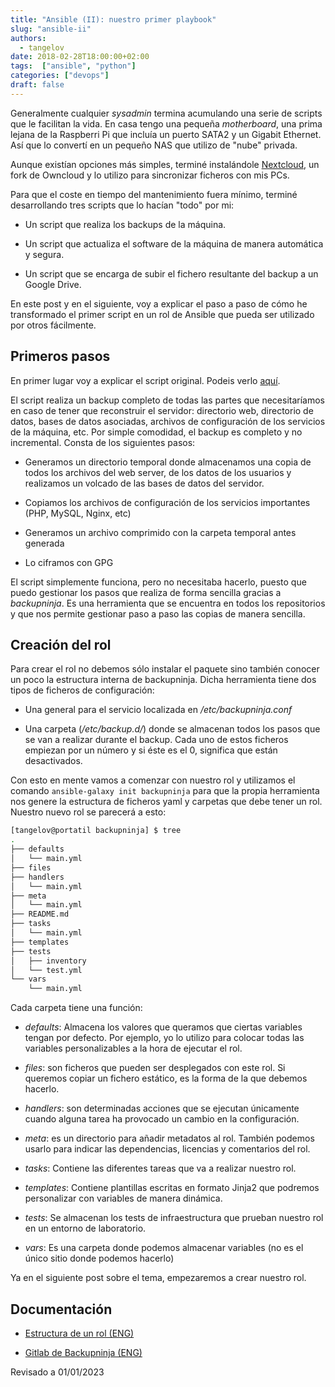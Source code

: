 ```yaml
---
title: "Ansible (II): nuestro primer playbook"
slug: "ansible-ii"
authors:
  - tangelov
date: 2018-02-28T18:00:00+02:00
tags:  ["ansible", "python"]
categories: ["devops"]
draft: false
---
```


Generalmente cualquier _sysadmin_ termina acumulando una serie de scripts que le facilitan la vida. En casa tengo una pequeña _motherboard_, una prima lejana de la Raspberri Pi que incluía un puerto SATA2 y un Gigabit Ethernet. Así que lo convertí en un pequeño NAS que utilizo de "nube" privada.

Aunque existían opciones más simples, terminé instalándole [Nextcloud](https://www.nextcloud.com), un fork de Owncloud y lo utilizo para sincronizar ficheros con mis PCs.

Para que el coste en tiempo del mantenimiento fuera mínimo, terminé desarrollando tres scripts que lo hacían "todo" por mi:

* Un script que realiza los backups de la máquina.

* Un script que actualiza el software de la máquina de manera automática y segura.

* Un script que se encarga de subir el fichero resultante del backup a un Google Drive.

En este post y en el siguiente, voy a explicar el paso a paso de cómo he transformado el primer script en un rol de Ansible que pueda ser utilizado por otros fácilmente.

<!--more-->

## Primeros pasos
En primer lugar voy a explicar el script original. Podeis verlo [aquí](https://gitlab.com/tangelov/scripts/blob/master/old/old_nxtcloud_maintenance.sh).

El script realiza un backup completo de todas las partes que necesitaríamos en caso de tener que reconstruir el servidor: directorio web, directorio de datos, bases de datos asociadas, archivos de configuración de los servicios de la máquina, etc. Por simple comodidad, el backup es completo y no incremental. Consta de los siguientes pasos:

* Generamos un directorio temporal donde almacenamos una copia de todos los archivos del web server, de los datos de los usuarios y realizamos un volcado de las bases de datos del servidor.

* Copiamos los archivos de configuración de los servicios importantes (PHP, MySQL, Nginx, etc)

* Generamos un archivo comprimido con la carpeta temporal antes generada

* Lo ciframos con GPG

El script simplemente funciona, pero no necesitaba hacerlo, puesto que puedo gestionar los pasos que realiza de forma sencilla gracias a _backupninja_. Es una herramienta que se encuentra en todos los repositorios y que nos permite gestionar paso a paso las copias de manera sencilla.

## Creación del rol
Para crear el rol no debemos sólo instalar el paquete sino también conocer un poco la estructura interna de backupninja. Dicha herramienta tiene dos tipos de ficheros de configuración:

* Una general para el servicio localizada en _/etc/backupninja.conf_

* Una carpeta (_/etc/backup.d/_) donde se almacenan todos los pasos que se van a realizar durante el backup. Cada uno de estos ficheros empiezan por un número y si éste es el 0, significa que están desactivados.

Con esto en mente vamos a comenzar con nuestro rol y utilizamos el comando ``ansible-galaxy init backupninja`` para que la propia herramienta nos genere la estructura de ficheros yaml y carpetas que debe tener un rol. Nuestro nuevo rol se parecerá a esto:

```bash
[tangelov@portatil backupninja] $ tree 
.
├── defaults
│   └── main.yml
├── files
├── handlers
│   └── main.yml
├── meta
│   └── main.yml
├── README.md
├── tasks
│   └── main.yml
├── templates
├── tests
│   ├── inventory
│   └── test.yml
└── vars
    └── main.yml
```

Cada carpeta tiene una función:

* _defaults_: Almacena los valores que queramos que ciertas variables tengan por defecto. Por ejemplo, yo lo utilizo para colocar todas las variables personalizables a la hora de ejecutar el rol.

* _files_: son ficheros que pueden ser desplegados con este rol. Si queremos copiar un fichero estático, es la forma de la que debemos hacerlo.

* _handlers_: son determinadas acciones que se ejecutan únicamente cuando alguna tarea ha provocado un cambio en la configuración.

* _meta_: es un directorio para añadir metadatos al rol. También podemos usarlo para indicar las dependencias, licencias y comentarios del rol.

* _tasks_: Contiene las diferentes tareas que va a realizar nuestro rol.

* _templates_: Contiene plantillas escritas en formato Jinja2 que podremos personalizar con variables de manera dinámica.

* _tests_: Se almacenan los tests de infraestructura que prueban nuestro rol en un entorno de laboratorio.

* _vars_: Es una carpeta donde podemos almacenar variables (no es el único sitio donde podemos hacerlo)

Ya en el siguiente post sobre el tema, empezaremos a crear nuestro rol.


## Documentación

* [Estructura de un rol (ENG)](https://docs.ansible.com/ansible/7/playbook_guide/playbooks_reuse_roles.html#playbooks-reuse-roles)

* [Gitlab de Backupninja (ENG)](https://0xacab.org/liberate/backupninja)

Revisado a 01/01/2023
